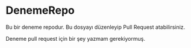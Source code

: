 # DenemeRepo

Bu bir deneme repodur. Bu dosyayı düzenleyip Pull Request atabilirsiniz. 

Deneme pull request için bir şey yazmam gerekiyormuş.
